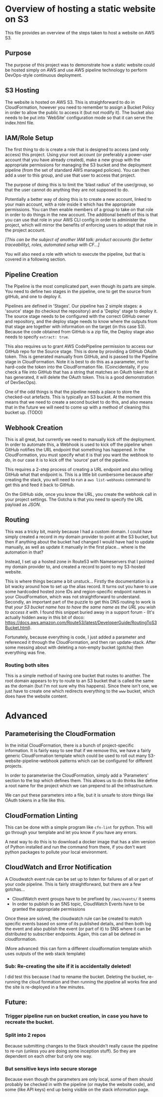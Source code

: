 # Overview of hosting a static website on S3

This file provides an overview of the steps taken to host a website on AWS S3.

## Purpose

The purpose of this project was to demonstrate how a static website could be hosted simply on AWS and use AWS pipeline technology to perform DevOps-style continuous deployment.

## S3 Hosting

The website is hosted on AWS S3. This is straighforward to do in CloudFormation, however you need to remember to assign a Bucket Policy in order to allow the public to access it (but not modify it).
The bucket also needs to be put into 'WebSite' configuration mode so that it can serve the index.html file.

## IAM/Role Setup

The first thing to do is create a role that is designed to access (and only access) this project. Using your root account (or preferably a power-user account that you have already created), make a new group with the appropriate permissions for managing the S3 bucket and the deployment pipeline (from the set of standard AWS managed policies). You can then add a user to this group, and use that user to access that project.

The purpose of doing this is to limit the 'blast radius' of the user/group, so that the user cannot do anything they are not supposed to do.

Potentially a better way of doing this is to create a new account, linked to your main account, with a role inside it which has the appropriate permissions. You can then enable members of a group to take on that role in order to do things in the new account. The additional benefit of this is that you can use that role in your AWS CLI config in order to administer the project, which will mirror the benefits of enforcing users to adopt that role in the project account.

_[This can be the subject of another IAM talk: product accounts (for better traceability), roles, automated setup with CF...]_

You will also need a role with which to execute the pipeline, but that is covered in a following section.

## Pipeline Creation

The Pipeline is the most complicated part, even though its parts are simple. You need to define two stages in the pipeline, one to get the source from gitHub, and one to deploy it.

Pipelines are defined in 'Stages'. Our pipeline has 2 simple stages: a 'source' stage (to checkout the repository) and a 'Deploy' stage to deploy it. The source stage needs to be configured with the correct GitHub owner and repository, and the deploy stage needs to know where the outputs from that stage are together with information on the target (in this case S3). Because the code obtained from GitHub is a zip file, the Deploy stage also needs to specify `extract: true`.

This also requires us to grant AWS CodePipeline permission to access our GitHub repo for the Source stage. This is done by providing a GitHub OAuth token. This is generated manually from GitHub, and is passed to the Pipeline stage in CloudFormation. Note it is best to do this as a parameter, *not* to hard-code the token into the CloudFormation file. (Coincidentally, if you check a file into GitHub that has a string that matches an OAuth token that it has generated, it will delete the OAuth token. This is a good demonstration of DevSecOps).

One of the odd things is that the pipeline needs a place to store the checked-out artefacts. This is typically an S3 bucket. At the moment this means that we need to create a second bucket to do this, and also means that in the future we will need to come up with a method of cleaning this bucket up. (TODO)

## Webhook Creation

This is all great, but currently we need to manually kick off the deployment. In order to automate this, a Webhook is used to kick off the pipeline when GitHub notifies the URL endpoint that something has happened. In the CloudFormation, you must specify what it is that you want the webhook to do, in our case it is to kick off the 'source' part of the pipeline.

This requires a 2-step process of creating a URL endpoint and also telling GitHub what that endpoint is. This is a little bit cumbersome because after creating the stack, you will need to run a `aws list-webhooks` command to get this and feed it back to GitHub.

On the GitHub side, once you know the URL, you create the webhook call in your project settings. The Gotcha is that you need to specify the URL payload as *JSON*.

## Routing

This was a tricky bit, mainly because I had a custom domain. I could have simply created a record in my domain provider to point at the S3 bucket, but then if anything about the bucket had changed I would have had to update manually, as well as update it manually in the first place... where is the automation in that?

Instead, I set up a hosted zone in Route53 with Nameservers that I pointed my domain provider to, and created a record to point to my S3-hosted website.

This is where things became a bit unstuck... Firstly the documentation is a bit wacky around how to set up the alias record. It turns out you have to use some hardcoded hosted zone IDs and region-specific endpoint names in your CloudFormation, which was not straightforward to understand. Secondly, an important part of the puzzle to get this DNS routing to work is that _your S3 bucket name has to have the same name as the *URL you wish to access it* with_. I found this snippet buried away in a support forum - (It's actually hidden away in this bit of doco: https://docs.aws.amazon.com/Route53/latest/DeveloperGuide/RoutingToS3Bucket.html).

Fortunately, because everything is code, I just added a parameter and referenced it through the CloudFormation, and then ran update-stack. After some messing about with deleting a non-empty bucket (gotcha) then everything was fine.

### Routing both sites

This is a simple method of having one bucket that routes to another. The root domain appears to try to route to an S3 bucket that is called the same as the domain (but I'm not sure why this happens). Since there isn't one, we just have to create one which redirects everything to the `www` bucket, which does have the website content.


# Advanced

## Parameterising the CloudFormation

In the initial CloudFormation, there is a bunch of project-specific information. It is fairly easy to see that if we remove this, we have a fairly generic CloudFormation template which could be used to roll out many S3-website-pipeline-webhook patterns which can be configured for different projects.

In order to parameterise the CloudFormation, simply add a 'Parameters' section to the top which defines them. This allows us to do thinks like define a root name for the project which we can prepend to all the infrastructure.

We can put these parameters into a file, but it is unsafe to store things like OAuth tokens in a file like this.

## CloudFormation Linting

This can be done with a simple program like `cfn-lint` for python. This will go through your template and let you know if you have any errors.

A neat way to do this is to download a docker image that has a slim version of Python installed and run the command from there, if you don't want python packages to pollute your local environment.

## CloudWatch and Error Notification

A Cloudwatch event rule can be set up to listen for failures of all or part of your code pipeline. This is fairly straightforward, but there are a few gotchas...
 - CloudWatch event groups have to be prefixed by `/aws/events/` it seems
 - In order to publish to an SNS topic, CloudWatch Events have to be granted the appropriate permissions

Once these are solved, the cloudwatch rule can be created to match specific events based on some of its published details, and then both log the event and also publish the event (or part of it) to SNS where it can be distributed to subscriber endpoints. Again, this can all be defined in cloudformation.

(More advanced: this can form a different cloudformation template which uses outputs of the web stack template)

### Sub: Re-creating the site if it is accidentally deleted!

I did test this because I had to rename the bucket. Deleting the bucket, re-running the cloud formation and then running the pipeline all works fine and the site is re-deployed in a few minutes.

## Future:

### Trigger pipeline run on bucket creation, in case you have to recreate the bucket.

### Split into 2 repos

Because submitting changes to the Stack shouldn't really cause the pipeline to re-run (unless you are doing some inception stuff). So they are dependent on each other but only one way.

### But sensitive keys into secure storage

Because even though the parameters are only local, some of them should probably be checked in with the pipeline (or maybe the website code), and some (like API keys) end up being visible on the stack information page.

